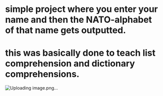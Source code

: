 # simple project where you enter your name and then the NATO-alphabet of that name gets outputted.
# this was basically done to teach list comprehension and dictionary comprehensions.

![Uploading image.png…]()
